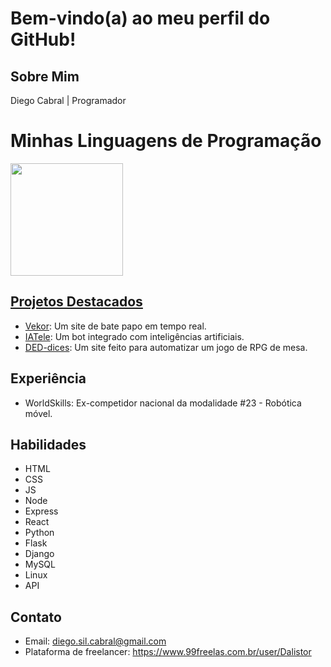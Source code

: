 # Bem-vindo(a) ao meu perfil do GitHub!

## Sobre Mim

Diego Cabral | Programador

# Minhas Linguagens de Programação
<div>
<a href="https://github.com/Dalistor">
<img height="180em" src="https://github-readme-stats.vercel.app/api/top-langs/?username=Dalistor&layout=compact&langs_count=6&theme=dark"/>
</div>

## Projetos Destacados

- [Vekor](https://github.com/Dalistor/Vekor.git): Um site de bate papo em tempo real.
- [IATele](https://github.com/Dalistor/Pench.git): Um bot integrado com inteligências artificiais.
- [DED-dices](https://deddices.pythonanywhere.com): Um site feito para automatizar um jogo de RPG de mesa.

## Experiência

- WorldSkills: Ex-competidor nacional da modalidade #23 - Robótica móvel.

## Habilidades

- HTML
- CSS
- JS
- Node
- Express
- React
- Python
- Flask
- Django
- MySQL
- Linux
- API

## Contato

- Email: diego.sil.cabral@gmail.com
- Plataforma de freelancer: https://www.99freelas.com.br/user/Dalistor
